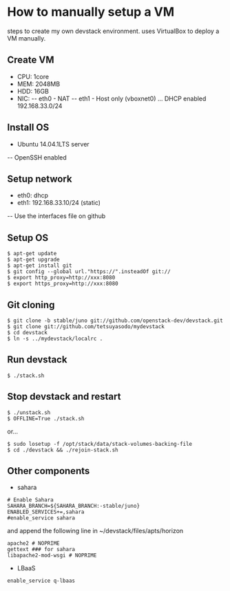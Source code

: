 How to manually setup a VM
==========================
steps to create my own devstack environment.
uses VirtualBox to deploy a VM manually.

Create VM
---------
* CPU: 1core
* MEM: 2048MB
* HDD: 16GB
* NIC:
-- eth0 - NAT
-- eth1 - Host only (vboxnet0) ... DHCP enabled 192.168.33.0/24

Install OS
----------
* Ubuntu 14.04.1LTS server

-- OpenSSH enabled

Setup network
-------------
* eth0: dhcp
* eth1: 192.168.33.10/24 (static)

-- Use the interfaces file on github

Setup OS
--------
```
$ apt-get update
$ apt-get upgrade
$ apt-get install git
$ git config --global url."https://".insteadOf git://
$ export http_proxy=http://xxx:8080
$ export https_proxy=http://xxx:8080
```

Git cloning
-----------
```
$ git clone -b stable/juno git://github.com/openstack-dev/devstack.git
$ git clone git://github.com/tetsuyasodo/mydevstack
$ cd devstack
$ ln -s ../mydevstack/localrc .
```

Run devstack
------------
```
$ ./stack.sh
```

Stop devstack and restart
-------------------------
```
$ ./unstack.sh
$ OFFLINE=True ./stack.sh
```

or...

```
$ sudo losetup -f /opt/stack/data/stack-volumes-backing-file
$ cd ./devstack && ./rejoin-stack.sh
```

Other components
----------------
* sahara
```
# Enable Sahara
SAHARA_BRANCH=${SAHARA_BRANCH:-stable/juno}
ENABLED_SERVICES+=,sahara
#enable_service sahara
```

and append the following line in ~/devstack/files/apts/horizon
```
apache2 # NOPRIME
gettext ### for sahara
libapache2-mod-wsgi # NOPRIME
```

* LBaaS
```
enable_service q-lbaas
```
